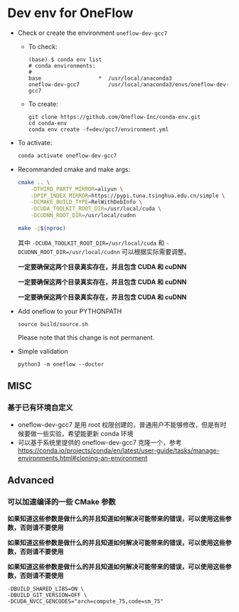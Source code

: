 # Dev env for OneFlow

- Check or create the environment `oneflow-dev-gcc7`
    - To check:
        ```
        (base) $ conda env list
        # conda environments:
        #
        base                  *  /usr/local/anaconda3
        oneflow-dev-gcc7         /usr/local/anaconda3/envs/oneflow-dev-gcc7
        ```
    - To create:
        ```
        git clone https://github.com/Oneflow-Inc/conda-env.git
        cd conda-env
        conda env create -f=dev/gcc7/environment.yml
        ```

- To activate:
    ```bash
    conda activate oneflow-dev-gcc7
    ```

- Recommanded cmake and make args:
    ```bash
    cmake .. \
        -DTHIRD_PARTY_MIRROR=aliyun \
        -DPIP_INDEX_MIRROR=https://pypi.tuna.tsinghua.edu.cn/simple \
        -DCMAKE_BUILD_TYPE=RelWithDebInfo \
        -DCUDA_TOOLKIT_ROOT_DIR=/usr/local/cuda \
        -DCUDNN_ROOT_DIR=/usr/local/cudnn
    ```
    ```bash
    make -j$(nproc)
    ```
    其中 `-DCUDA_TOOLKIT_ROOT_DIR=/usr/local/cuda` 和 `-DCUDNN_ROOT_DIR=/usr/local/cudnn` 可以根据实际需要调整。

    **一定要确保这两个目录真实存在，并且包含 CUDA 和 cuDNN**

    **一定要确保这两个目录真实存在，并且包含 CUDA 和 cuDNN**

    **一定要确保这两个目录真实存在，并且包含 CUDA 和 cuDNN**

- Add oneflow to your PYTHONPATH

    ```
    source build/source.sh
    ```

    Please note that this change is not permanent.

- Simple validation

    ```
    python3 -m oneflow --doctor
    ```
## MISC
### 基于已有环境自定义
- oneflow-dev-gcc7 是用 root 权限创建的，普通用户不能够修改，但是有时候要做一些实验，希望能更新 conda 环境
- 可以基于系统里提供的 oneflow-dev-gcc7 克隆一个，参考 https://conda.io/projects/conda/en/latest/user-guide/tasks/manage-environments.html#cloning-an-environment


## Advanced
### 可以加速编译的一些 CMake 参数
**如果知道这些参数是做什么的并且知道如何解决可能带来的错误，可以使用这些参数，否则请不要使用**

**如果知道这些参数是做什么的并且知道如何解决可能带来的错误，可以使用这些参数，否则请不要使用**

**如果知道这些参数是做什么的并且知道如何解决可能带来的错误，可以使用这些参数，否则请不要使用**

```
-DBUILD_SHARED_LIBS=ON \
-DBUILD_GIT_VERSION=OFF \
-DCUDA_NVCC_GENCODES="arch=compute_75,code=sm_75"
```
